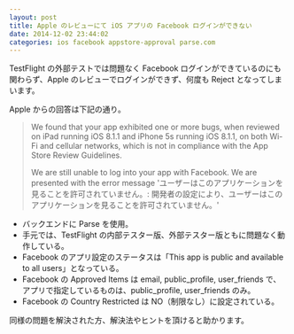 ```yaml
---
layout: post
title: Apple のレビューにて iOS アプリの Facebook ログインができない
date: 2014-12-02 23:44:02
categories: ios facebook appstore-approval parse.com
---
```

<!-- {% raw %} -->
<p>TestFlight の外部テストでは問題なく Facebook ログインができているのにも関わらず、Apple のレビューでログインができず、何度も Reject となってしまいます。</p>

<p>Apple からの回答は下記の通り。</p>

<blockquote>
  <p>We found that your app exhibited one or more bugs, when reviewed on
  iPad running iOS 8.1.1 and iPhone 5s running iOS 8.1.1, on both Wi-Fi
  and cellular networks, which is not in compliance with the App Store
  Review Guidelines.</p>
  
  <p>We are still unable to log into your app with Facebook. We are
  presented with the error message 'ユーザーはこのアプリケーションを見ることを許可されていません。:
  開発者の設定により、ユーザーはこのアプリケーションを見ることを許可されていません。'</p>
</blockquote>

<ul>
<li>バックエンドに Parse を使用。</li>
<li>手元では、TestFlight の内部テスター版、外部テスター版ともに問題なく動作している。</li>
<li>Facebook のアプリ設定のステータスは「This app is public and available to all users」となっている。</li>
<li>Facebook の Approved Items は email, public_profile, user_friends で、アプリで指定しているものは、public_profile, user_friends のみ。</li>
<li>Facebook の Country Restricted は NO（制限なし）に設定されている。</li>
</ul>

<p>同様の問題を解決された方、解決法やヒントを頂けると助かります。</p>
<!-- {% endraw %} -->
